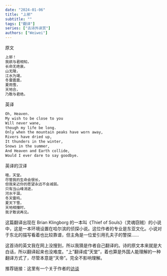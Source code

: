 ```yaml
---
date: "2024-01-06"
title: "上邪"
subtitle: ""
tags: ["翻译"]
series: ["古诗外译赏"]
authors: ["Weiwei"]
---
```


原文

```txt
上邪！
我欲与君相知，
长命无绝衰。
山无陵，
江水为竭，
冬雷震震，
夏雨雪，
天地合，
乃敢与君绝。
```

英译

```txt
Oh, Heaven. 
My wish to be close to you 
Will never wane, 
though my life be long.
Only when the mountain peaks have worn away, 
Rivers have dried up, 
It thunders in the winter, 
Snows in the summer, 
And Heaven and Earth collide, 
Would I ever dare to say goodbye.
```

英译的汉译

```txt
哦，天堂。
尽管我的生命会很长，
但我亲近你的愿望永远不会减弱。
只有当山峰消逝，
河水干涸，
冬天雷鸣，
夏天下雪，
天地相撞时，
我才敢说再见。
```

这篇翻译出现在 Brian Klingborg 的一本叫《Thief of Souls》（灵魂窃贼）的小说中，这是一本环境设置在哈尔滨的侦探小说。这位作者的专业是东亚文化。小说对于东北的描写看着也比较靠谱，但主角是一位爱引用孔夫子的警探……

这首诗的英文我在网上没搜到，所以我猜是作者自己翻译的。诗的原文本来就是大白话，所以翻译起来也没难度。“上”翻译成“天堂”，着也算是外国人能理解的一种翻译方式了，尽管本意是“天帝”。完全不影响理解。

推荐链接：这里有一个关于作者的[访谈](https://www.youtube.com/watch?v=2HDYG6Cm-y4)
